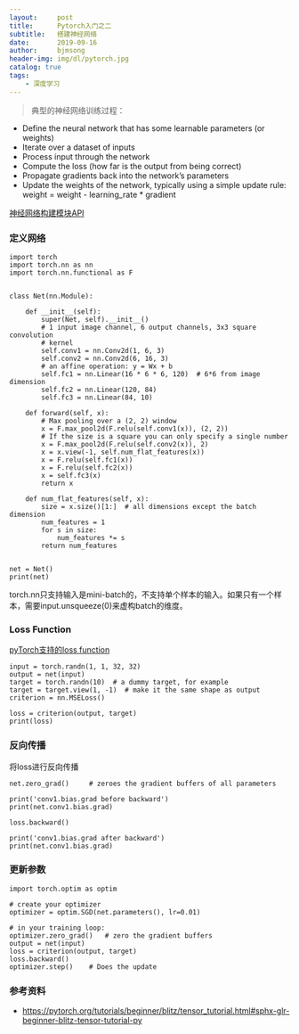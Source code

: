 ```yaml
---
layout:     post
title:      Pytorch入门之二
subtitle:   搭建神经网络
date:       2019-09-16
author:     bjmsong
header-img: img/dl/pytorch.jpg
catalog: true
tags:
    - 深度学习
---
```

>典型的神经网络训练过程：
- Define the neural network that has some learnable parameters (or weights)
- Iterate over a dataset of inputs
- Process input through the network
- Compute the loss (how far is the output from being correct)
- Propagate gradients back into the network’s parameters
- Update the weights of the network, typically using a simple update rule: weight = weight - learning_rate * gradient

[神经网络构建模块API](https://pytorch.org/docs/stable/nn.html)

### 定义网络
```
import torch
import torch.nn as nn
import torch.nn.functional as F


class Net(nn.Module):

    def __init__(self):
        super(Net, self).__init__()
        # 1 input image channel, 6 output channels, 3x3 square convolution
        # kernel
        self.conv1 = nn.Conv2d(1, 6, 3)
        self.conv2 = nn.Conv2d(6, 16, 3)
        # an affine operation: y = Wx + b
        self.fc1 = nn.Linear(16 * 6 * 6, 120)  # 6*6 from image dimension
        self.fc2 = nn.Linear(120, 84)
        self.fc3 = nn.Linear(84, 10)

    def forward(self, x):
        # Max pooling over a (2, 2) window
        x = F.max_pool2d(F.relu(self.conv1(x)), (2, 2))
        # If the size is a square you can only specify a single number
        x = F.max_pool2d(F.relu(self.conv2(x)), 2)
        x = x.view(-1, self.num_flat_features(x))
        x = F.relu(self.fc1(x))
        x = F.relu(self.fc2(x))
        x = self.fc3(x)
        return x

    def num_flat_features(self, x):
        size = x.size()[1:]  # all dimensions except the batch dimension
        num_features = 1
        for s in size:
            num_features *= s
        return num_features


net = Net()
print(net)
```
torch.nn只支持输入是mini-batch的，不支持单个样本的输入。如果只有一个样本，需要input.unsqueeze(0)来虚构batch的维度。

### Loss Function
[pyTorch支持的loss function](https://pytorch.org/docs/stable/nn.html#loss-functions)
```
input = torch.randn(1, 1, 32, 32)
output = net(input)
target = torch.randn(10)  # a dummy target, for example
target = target.view(1, -1)  # make it the same shape as output
criterion = nn.MSELoss()

loss = criterion(output, target)
print(loss)
```

### 反向传播
将loss进行反向传播
```
net.zero_grad()     # zeroes the gradient buffers of all parameters

print('conv1.bias.grad before backward')
print(net.conv1.bias.grad)

loss.backward()

print('conv1.bias.grad after backward')
print(net.conv1.bias.grad)
``` 

### 更新参数
```
import torch.optim as optim

# create your optimizer
optimizer = optim.SGD(net.parameters(), lr=0.01)

# in your training loop:
optimizer.zero_grad()   # zero the gradient buffers
output = net(input)
loss = criterion(output, target)
loss.backward()
optimizer.step()    # Does the update
```

### 参考资料
- https://pytorch.org/tutorials/beginner/blitz/tensor_tutorial.html#sphx-glr-beginner-blitz-tensor-tutorial-py

